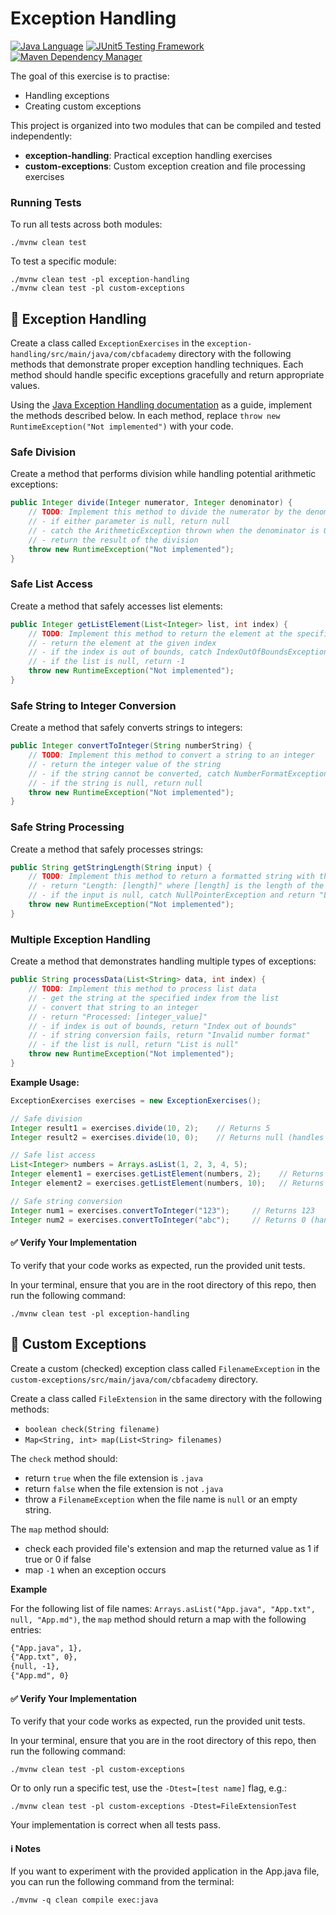 # Exception Handling

[![Java Language](https://img.shields.io/badge/PLATFORM-OpenJDK-3A75B0.svg?style=for-the-badge)][1]
[![JUnit5 Testing Framework](https://img.shields.io/badge/testing%20framework-JUnit5-26A162.svg?style=for-the-badge)][2]
[![Maven Dependency Manager](https://img.shields.io/badge/dependency%20manager-Maven-AA215A.svg?style=for-the-badge)][3]

The goal of this exercise is to practise:
- Handling exceptions
- Creating custom exceptions

This project is organized into two modules that can be compiled and tested independently:

- **exception-handling**: Practical exception handling exercises
- **custom-exceptions**: Custom exception creation and file processing exercises

### Running Tests

To run all tests across both modules:

```shell
./mvnw clean test
```

To test a specific module:

```shell
./mvnw clean test -pl exception-handling
./mvnw clean test -pl custom-exceptions
```

## :pushpin: Exception Handling

Create a class called `ExceptionExercises` in the `exception-handling/src/main/java/com/cbfacademy` directory with the following methods that demonstrate proper exception handling techniques. Each method should handle specific exceptions gracefully and return appropriate values.

Using the [Java Exception Handling documentation][4] as a guide, implement the methods described below. In each method, replace `throw new RuntimeException("Not implemented")` with your code.

### Safe Division

Create a method that performs division while handling potential arithmetic exceptions:

```java
public Integer divide(Integer numerator, Integer denominator) {
    // TODO: Implement this method to divide the numerator by the denominator
    // - if either parameter is null, return null
    // - catch the ArithmeticException thrown when the denominator is 0 and return null
    // - return the result of the division
    throw new RuntimeException("Not implemented");
}
```

### Safe List Access

Create a method that safely accesses list elements:

```java
public Integer getListElement(List<Integer> list, int index) {
    // TODO: Implement this method to return the element at the specified index
    // - return the element at the given index
    // - if the index is out of bounds, catch IndexOutOfBoundsException and return -1
    // - if the list is null, return -1
    throw new RuntimeException("Not implemented");
}
```

### Safe String to Integer Conversion

Create a method that safely converts strings to integers:

```java
public Integer convertToInteger(String numberString) {
    // TODO: Implement this method to convert a string to an integer
    // - return the integer value of the string
    // - if the string cannot be converted, catch NumberFormatException and return 0
    // - if the string is null, return null
    throw new RuntimeException("Not implemented");
}
```

### Safe String Processing

Create a method that safely processes strings:

```java
public String getStringLength(String input) {
    // TODO: Implement this method to return a formatted string with the length
    // - return "Length: [length]" where [length] is the length of the input string
    // - if the input is null, catch NullPointerException and return "Length: 0"
    throw new RuntimeException("Not implemented");
}
```

### Multiple Exception Handling

Create a method that demonstrates handling multiple types of exceptions:

```java
public String processData(List<String> data, int index) {
    // TODO: Implement this method to process list data
    // - get the string at the specified index from the list
    // - convert that string to an integer
    // - return "Processed: [integer_value]"
    // - if index is out of bounds, return "Index out of bounds"
    // - if string conversion fails, return "Invalid number format"
    // - if the list is null, return "List is null"
    throw new RuntimeException("Not implemented");
}
```

**Example Usage:**
```java
ExceptionExercises exercises = new ExceptionExercises();

// Safe division
Integer result1 = exercises.divide(10, 2);    // Returns 5
Integer result2 = exercises.divide(10, 0);    // Returns null (handles ArithmeticException)

// Safe list access
List<Integer> numbers = Arrays.asList(1, 2, 3, 4, 5);
Integer element1 = exercises.getListElement(numbers, 2);    // Returns 3
Integer element2 = exercises.getListElement(numbers, 10);   // Returns -1 (handles IndexOutOfBoundsException)

// Safe string conversion
Integer num1 = exercises.convertToInteger("123");     // Returns 123
Integer num2 = exercises.convertToInteger("abc");     // Returns 0 (handles NumberFormatException)
```

#### :white_check_mark: Verify Your Implementation

To verify that your code works as expected, run the provided unit tests.

In your terminal, ensure that you are in the root directory of this repo, then run the following command:

```shell
./mvnw clean test -pl exception-handling
```

## :pushpin: Custom Exceptions

Create a custom (checked) exception class called `FilenameException` in the `custom-exceptions/src/main/java/com/cbfacademy` directory.

Create a class called `FileExtension` in the same directory with the following methods:

- `boolean check(String filename)`
- `Map<String, int> map(List<String> filenames)`

The `check` method should:
- return `true` when the file extension is `.java`
- return `false` when the file extension is not `.java`
- throw a `FilenameException` when the file name is `null` or an empty string.

The `map` method should:
- check each provided file's extension and map the returned value as 1 if true or 0 if false
- map `-1` when an exception occurs

**Example**

For the following list of file names: `Arrays.asList("App.java", "App.txt", null, "App.md")`, the `map` method should return a map with the following entries:

```txt
{"App.java", 1},
{"App.txt", 0},
{null, -1},
{"App.md", 0}
```

#### :white_check_mark: Verify Your Implementation

To verify that your code works as expected, run the provided unit tests.

In your terminal, ensure that you are in the root directory of this repo, then run the following command:

```shell
./mvnw clean test -pl custom-exceptions
```

Or to only run a specific test, use the `-Dtest=[test name]` flag, e.g.:

```shell
./mvnw clean test -pl custom-exceptions -Dtest=FileExtensionTest
```

Your implementation is correct when all tests pass.

#### :information_source: Notes
If you want to experiment with the provided application in the App.java file, you can run the following command from the terminal:

```shell
./mvnw -q clean compile exec:java
```

[1]: https://docs.oracle.com/javase/21/docs/api/index.html
[2]: https://junit.org/junit5/
[3]: https://maven.apache.org/
[4]: https://docs.oracle.com/javase/tutorial/essential/exceptions/